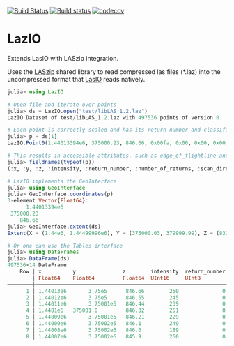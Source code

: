 [![Build Status](https://travis-ci.org/evetion/LazIO.jl.svg?branch=master)](https://travis-ci.org/evetion/LazIO.jl)
[![Build status](https://ci.appveyor.com/api/projects/status/ej4vh8243emhg5es/branch/master?svg=true)](https://ci.appveyor.com/project/evetion/lazio-jl/branch/master)
[![codecov](https://codecov.io/gh/evetion/LazIO.jl/branch/master/graph/badge.svg)](https://codecov.io/gh/evetion/LazIO.jl)


# LazIO
Extends LasIO with LASzip integration.

Uses the [LASzip](https://github.com/LASzip/LASzip/) shared library to read compressed las files (\*.laz) into the uncompressed format that [LasIO](https://github.com/visr/LasIO.jl) reads natively.

```julia
julia> using LazIO

# Open file and iterate over points
julia> ds = LazIO.open("test/libLAS_1.2.laz")
LazIO Dataset of test/libLAS_1.2.laz with 497536 points of version 0.

# Each point is correctly scaled and has its return_number and classification widened
julia> p = ds[1]
LazIO.Point0(1.44013394e6, 375000.23, 846.66, 0x00fa, 0x00, 0x00, 0x00, false, 2, false, false, false, 0x00, 0x001d)

# This results in accessible attributes, such as edge_of_flightline and withheld
julia> fieldnames(typeof(p))
(:x, :y, :z, :intensity, :return_number, :number_of_returns, :scan_direction, :edge_of_flight_line, :classification, :synthetic, :key_point, :withheld, :user_data, :point_source_id)

# LazIO implements the GeoInterface
julia> using GeoInterface
julia> GeoInterface.coordinates(p)
3-element Vector{Float64}:
      1.44013394e6
 375000.23
    846.66
julia> GeoInterface.extent(ds)
Extent(X = (1.44e6, 1.44499996e6), Y = (375000.03, 379999.99), Z = (832.1800000000001, 972.6700000000001))

# Or one can use the Tables interface
julia> using DataFrames
julia> DataFrame(ds)
497536×14 DataFrame
    Row │ x          y               z        intensity  return_number  number ⋯
        │ Float64    Float64         Float64  UInt16     UInt8          UInt8  ⋯
────────┼───────────────────────────────────────────────────────────────────────
      1 │ 1.44013e6       3.75e5      846.66        250              0         ⋯
      2 │ 1.44012e6       3.75e5      846.55        245              0
      3 │ 1.44011e6       3.75001e5   846.44        239              0
      4 │ 1.4401e6   375001.0         846.32        251              0
      5 │ 1.44009e6       3.75001e5   846.21        229              0         ⋯
      6 │ 1.44009e6       3.75002e5   846.1         249              0
      7 │ 1.44008e6       3.75002e5   846.0         189              0
      8 │ 1.44007e6       3.75002e5   845.9         250              0
```
